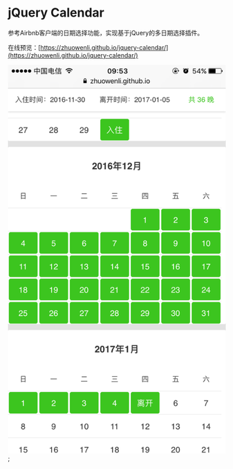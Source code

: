 # jQuery Calendar

参考Airbnb客户端的日期选择功能，实现基于jQuery的多日期选择插件。

在线预览：[https://zhuowenli.github.io/jquery-calendar/](https://zhuowenli.github.io/jquery-calendar/)

![](img/mobile.jpg);

